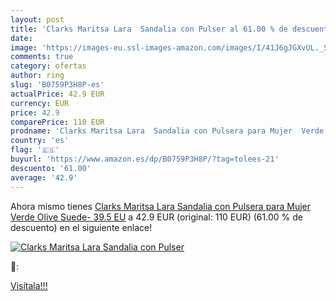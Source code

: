 ```yaml
---
layout: post
title: 'Clarks Maritsa Lara  Sandalia con Pulser al 61.00 % de descuento'
date: 
image: 'https://images-eu.ssl-images-amazon.com/images/I/41J6gJGXvUL._SL200_.jpg'
comments: true
category: ofertas
author: ring
slug: 'B0759P3H8P-es'
actualPrice: 42.9 EUR
currency: EUR
price: 42.9
comparePrice: 110 EUR
prodname: 'Clarks Maritsa Lara  Sandalia con Pulsera para Mujer  Verde  Olive Suede-   39.5 EU'
country: 'es'
flag: '🇪🇸'
buyurl: 'https://www.amazon.es/dp/B0759P3H8P/?tag=tolees-21'
descuento: '61.00'
average: '42.9'
---
```


Ahora mismo tienes [Clarks Maritsa Lara  Sandalia con Pulsera para Mujer  Verde  Olive Suede-   39.5 EU](https://www.amazon.es/dp/B0759P3H8P/?tag=tolees-21) a 42.9 EUR (original: 110 EUR) (61.00 %  de descuento) en el siguiente enlace!

[![Clarks Maritsa Lara  Sandalia con Pulser](https://images-eu.ssl-images-amazon.com/images/I/41J6gJGXvUL._SL200_.jpg)](https://www.amazon.es/dp/B0759P3H8P/?tag=tolees-21)

🔎:


[Visítala!!!](https://www.amazon.es/dp/B0759P3H8P/?tag=tolees-21)
